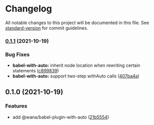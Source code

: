 # Changelog

All notable changes to this project will be documented in this file. See [standard-version](https://github.com/conventional-changelog/standard-version) for commit guidelines.

### [0.1.1](https://github.com/alloc/wana/compare/@wana/babel-plugin-with-auto@0.1.0...@wana/babel-plugin-with-auto@0.1.1) (2021-10-19)


### Bug Fixes

* **babel-with-auto:** inherit node location when rewriting certain statements ([c899839](https://github.com/alloc/wana/commit/c8998396a6864c89bb65a63c0a2fb370ff385bd5))
* **babel-with-auto:** support two-step withAuto calls ([407ba4a](https://github.com/alloc/wana/commit/407ba4a07b38e30895f40681e775239d42cebfef))

## 0.1.0 (2021-10-19)

### Features

- add @wana/babel-plugin-with-auto ([21b5554](https://github.com/alloc/wana/commit/21b5554a5520a30c8fe564888a11dc8b6ca7ee0c))
